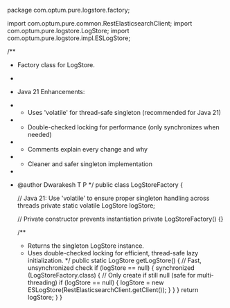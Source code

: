 package com.optum.pure.logstore.factory;

import com.optum.pure.common.RestElasticsearchClient;
import com.optum.pure.logstore.LogStore;
import com.optum.pure.logstore.impl.ESLogStore;

/**
 * Factory class for LogStore.
 *
 * Java 21 Enhancements:
 * - Uses 'volatile' for thread-safe singleton (recommended for Java 21)
 * - Double-checked locking for performance (only synchronizes when needed)
 * - Comments explain every change and why
 * - Cleaner and safer singleton implementation
 *
 * @author Dwarakesh T P 
 */
public class LogStoreFactory {

    // Java 21: Use 'volatile' to ensure proper singleton handling across threads
    private static volatile LogStore logStore;

    // Private constructor prevents instantiation
    private LogStoreFactory() {}

    /**
     * Returns the singleton LogStore instance.
     * Uses double-checked locking for efficient, thread-safe lazy initialization.
     */
    public static LogStore getLogStore() {
        // Fast, unsynchronized check
        if (logStore == null) {
            synchronized (LogStoreFactory.class) {
                // Only create if still null (safe for multi-threading)
                if (logStore == null) {
                    logStore = new ESLogStore(RestElasticsearchClient.getClient());
                }
            }
        }
        return logStore;
    }
}


